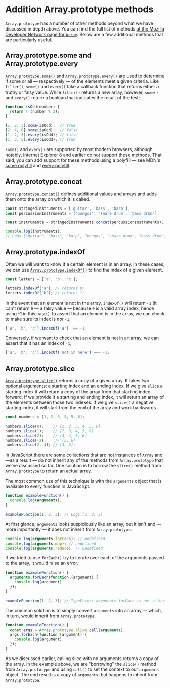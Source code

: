 # Addition Array.prototype methods

`Array.prototype` has a number of other methods beyond what we have discussed in depth above. You can find the full list of methods [at the Mozilla Developer Network page for `Array`][mdn-array]. Below are a few additional methods that are particularly useful.

[mdn-array]: https://developer.mozilla.org/en-US/docs/Web/JavaScript/Reference/Global_Objects/Array

## Array.prototype.some and Array.prototype.every

[`Array.prototype.some()`](https://developer.mozilla.org/en-US/docs/Web/JavaScript/Reference/Global_Objects/Array/some) and [`Array.prototype.every()`](https://developer.mozilla.org/en-US/docs/Web/JavaScript/Reference/Global_Objects/Array/every) are used to determine if some or all — respectively — of the elements meet a given criteria. Like `filter()`, `some()` and `every()` take a callback function that returns either a truthy or falsy value. While `filter()` returns a new array, however, `some()` and `every()` return a boolean that indicates the result of the test:

```js
function isOdd(number) {
  return !!(number % 2);
}

[1, 2, 3].some(isOdd);  // true
[2, 4, 6].some(isOdd);  // false
[1, 2, 3].every(isOdd); // false
[1, 3, 5].every(isOdd); // true
```

`some()` and `every()` are supported by most modern browsers, although notably, Internet Explorer 8 and earlier do not support these methods. That said, you can add support for these methods using a polyfill — see MDN's [some polyfill][somefill] and [every polyfill][everyfill].

[somefill]: https://developer.mozilla.org/en-US/docs/Web/JavaScript/Reference/Global_Objects/Array/some#Polyfill
[everyfill]: https://developer.mozilla.org/en-US/docs/Web/JavaScript/Reference/Global_Objects/Array/every#Polyfill

## Array.prototype.concat

[`Array.prototype.concat()`](https://developer.mozilla.org/en-US/docs/Web/JavaScript/Reference/Global_Objects/Array/concat) defines additional values and arrays and adds them onto the array on which it is called.

```js
const stringedInstruments = ['guitar', 'bass', 'harp'];
const percussionInstruments = ['bongos', 'snare drum', 'bass drum'];

const instruments = stringedInstruments.concat(percussionInstruments);

console.log(instruments);
// Logs ["guitar", "bass", "harp", "bongos", "snare drum", "bass drum"]
```

## Array.prototype.indexOf

Often we will want to know if a certain element is in an array. In these cases, we can use [`Array.prototype.indexOf()`](https://developer.mozilla.org/en-US/docs/Web/JavaScript/Reference/Global_Objects/Array/indexOf) to find the index of a given element.

```js
const letters = ['a', 'b', 'c'];

letters.indexOf('a'); // returns 0;
letters.indexOf('b'); // returns 1;
```

In the event that an element is not in the array, `indexOf()` will return `-1` (it can't return `0` — a falsy value — because `0` is a valid array index, hence using -1 in this case.) To assert that an element is in the array, we can check to make sure its index is _not_ `-1`.

```js
['a', 'b', 'c'].indexOf('a') !== -1;
```

Conversely, if we want to check that an element is not in an array, we can assert that it has an index of `-1`;

```js
['a', 'b', 'c'].indexOf('not in here') === -1;
```

## Array.prototype.slice

[`Array.prototype.slice()`](https://developer.mozilla.org/en-US/docs/Web/JavaScript/Reference/Global_Objects/Array/slice) returns a copy of a given array. It takes two optional arguments: a starting index and an ending index. If we give `slice` a starting index it will return a copy of the array from that starting index forward. If we provide it a starting and ending index, it will return an array of the elements between those two indexes. If we give `slice()` a negative starting index, it will start from the end of the array and work backwards.

```js
const numbers = [1, 2, 3, 4, 5, 6];

numbers.slice(0);    // [1, 2, 3, 4, 5, 6]
numbers.slice(1);    // [2, 3, 4, 5, 6]
numbers.slice(2);    // [3, 4, 5, 6]
numbers.slice(-2);    // [5, 6]
numbers.slice(2, 4); // [3, 4];
```

In JavaScript there are some collections that are not instances of `Array` and —as a result — do not inherit any of the methods from `Array.prototype` that we've discussed so far. One solution is to borrow the `slice()` method from `Array.prototype` to return an actual array.

The most common use of this technique is with the `arguments` object that is available to every function in JavaScript.

```js
function exampleFunction() {
  console.log(arguments);
}

exampleFunction(1, 2, 3); // Logs [1, 2, 3]
```

At first glance, `arguments` looks suspiciously like an array, but it isn't and — more importantly — it does not inherit from `Array.prototype`.

```js
console.log(arguments.forEach); // undefined
console.log(arguments.map); // undefined
console.log(arguments.reduce); // undefined
```

If we tried to use `forEach()` try to iterate over each of the arguments passed to the array, it would raise an error.

```js
function exampleFunction() {
  arguments.forEach(function (argument) {
    console.log(argument)
  });
}

exampleFunction(1, 2, 3); // TypeError: arguments.forEach is not a function.
```

The common solution is to simply convert `arguments` into an array — which, in turn, would inherit from `Array.prototype`.

```js
function exampleFunction() {
  const args = Array.prototype.slice.call(arguments);
  args.forEach(function (argument) {
    console.log(argument)
  });
}
```

As we discussed earlier, calling slice with no arguments returns a copy of the array. In the example above, we are "borrowing" the `slice()` method from `Array.prototype` and using `call()` to set the context to our `arguments` object. The end result is a copy of `arguments` that happens to inherit from `Array.prototype`.

